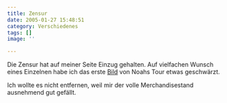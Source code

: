 ```yaml
---
title: Zensur
date: 2005-01-27 15:48:51
category: Verschiedenes
tags: []
image: ''

---
```


Die Zensur hat auf meiner Seite Einzug gehalten. Auf vielfachen Wunsch eines Einzelnen habe ich das erste [Bild](http://www.misantropolis.de/pics.php) von Noahs Tour etwas geschwärzt.

Ich wollte es nicht entfernen, weil mir der volle Merchandisestand ausnehmend gut gefällt.

